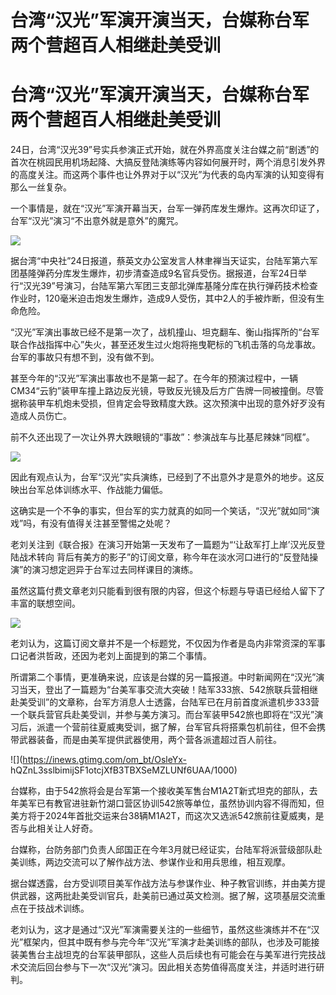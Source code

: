 # 台湾“汉光”军演开演当天，台媒称台军两个营超百人相继赴美受训

# 台湾“汉光”军演开演当天，台媒称台军两个营超百人相继赴美受训

24日，台湾“汉光39”号实兵参演正式开始，就在外界高度关注台媒之前“剧透”的首次在桃园民用机场起降、大搞反登陆演练等内容如何展开时，两个消息引发外界的高度关注。而这两个事件也让外界对于以“汉光”为代表的岛内军演的认知变得有那么一丝复杂。

一个事情是，就在“汉光”军演开幕当天，台军一弹药库发生爆炸。这再次印证了，台军“汉光”演习“不出意外就是意外”的魔咒。

![](https://inews.gtimg.com/om_bt/O7IDkhbSxQrgasS1EEXCYHFzeHOQM8jqAnV_LUPjNyyu4AA/1000)

据台湾“中央社”24日报道，蔡英文办公室发言人林聿禅当天证实，台陆军第六军团基隆弹药分库发生爆炸，初步清查造成9名官兵受伤。据报道，台军24日举行“汉光39”号演习，台陆军第六军团三支部北弹库基隆分库在执行弹药技术检查作业时，120毫米迫击炮发生爆炸，造成9人受伤，其中2人的手被炸断，但没有生命危险。

“汉光”军演出事故已经不是第一次了，战机撞山、坦克翻车、衡山指挥所的“台军联合作战指挥中心”失火，甚至还发生过火炮将拖曳靶标的飞机击落的乌龙事故。台军的事故只有想不到，没有做不到。

甚至今年的“汉光”军演出事故也不是第一起了。在今年的预演过程中，一辆CM34“云豹”装甲车撞上路边反光镜，导致反光镜及后方广告牌一同被撞倒。尽管据称装甲车机炮未受损，但肯定会导致精度大跌。这次预演中出现的意外好歹没有造成人员伤亡。

前不久还出现了一次让外界大跌眼镜的“事故”：参演战车与比基尼辣妹“同框”。

![](https://inews.gtimg.com/om_bt/OvWYOGAQIVZJ3yhUVxr81MUba0q9TgfyJDKz5wocgZRHoAA/1000)

因此有观点认为，台军“汉光”实兵演练，已经到了不出意外才是意外的地步。这反映出台军总体训练水平、作战能力偏低。

这确实是一个不争的事实，但台军的实力就真的如同一个笑话，“汉光”就如同“演戏”吗，有没有值得关注甚至警惕之处呢？

老刘关注到《联合报》在演习开始第一天发布了一篇题为“‘让敌军打上岸’汉光反登陆战术转向
背后有美方的影子”的订阅文章，称今年在淡水河口进行的“反登陆操演”的演习想定迥异于台军过去同样课目的演练。

虽然这篇付费文章老刘只能看到很有限的内容，但这个标题与导语已经给人留下了丰富的联想空间。

![](https://inews.gtimg.com/om_bt/OybbaAuKl8DSMcP9rnqtUMKUN2XwYNtZPQuOdYUzTjzLoAA/1000)

老刘认为，这篇订阅文章并不是一个标题党，不仅因为作者是岛内非常资深的军事口记者洪哲政，还因为老刘上面提到的第二个事情。

所谓第二个事情，更准确来说，应该是台媒的另一篇报道。中时新闻网在“汉光”演习当天，登出了一篇题为“台美军事交流大突破！陆军333旅、542旅联兵营相继赴美受训”的文章称，台军方消息人士透露，台陆军已在月前首度派遣机步333营一个联兵营官兵赴美受训，并参与美方演习。而台军装甲542旅也即将在“汉光”演习后，派遣一个营前往夏威夷受训，据了解，台军官兵将搭乘包机前往，但不会携带武器装备，而是由美军提供武器使用，两个营各派遣超过百人前往。

![](https://inews.gtimg.com/om_bt/OsleYx-
hQZnL3sslbimijSF1otcjXfB3TBXSeMZLUNf6UAA/1000)

台媒称，由于542旅将会是台军第一个接收美军售台M1A2T新式坦克的部队，去年美军已有教官进驻新竹湖口营区协训542旅等单位，虽然协训内容不得而知，但美方将于2024年首批交运来台38辆M1A2T，而这次又选派542旅前往夏威夷，是否与此相关让人好奇。

台媒称，台防务部门负责人邱国正在今年3月就已经证实，台陆军将派营级部队赴美训练，两边交流可以了解作战方法、参谋作业和用兵思维，相互观摩。

据台媒透露，台方受训项目美军作战方法与参谋作业、种子教官训练，并由美方提供武器，这两批赴美受训官兵，赴美前已通过英文检测。据了解，这项基层交流重点在于技战术训练。

老刘认为，这才是通过“汉光”军演需要关注的一些细节，虽然这些演练并不在“汉光”框架内，但其中既有参与完今年“汉光”军演才赴美训练的部队，也涉及可能接装美售台主战坦克的台军装甲部队，这些人员后续也有可能会在与美军进行完技战术交流后回台参与下一次“汉光”演习。因此相关态势值得高度关注，并适时进行研判。

